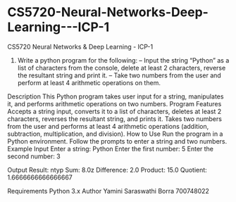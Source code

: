 # CS5720-Neural-Networks-Deep-Learning---ICP-1


CS5720 Neural Networks & Deep Learning - ICP-1 

1. Write a python program for the following: – Input the string “Python” as a list of characters from the console, delete at least 2 characters, reverse the resultant string and print it. – Take two numbers from the user and perform at least 4 arithmetic operations on them.

Description
This Python program takes user input for a string, manipulates it, and performs arithmetic operations on two numbers.
Program Features
Accepts a string input, converts it to a list of characters, deletes at least 2 characters, reverses the resultant string, and prints it.
Takes two numbers from the user and performs at least 4 arithmetic operations (addition, subtraction, multiplication, and division).
How to Use
Run the program in a Python environment.
Follow the prompts to enter a string and two numbers.
Example
Input
Enter a string: Python
Enter the first number: 5
Enter the second number: 3

Output
Result: ntyp
Sum: 8.0z
Difference: 2.0
Product: 15.0
Quotient: 1.6666666666666667

Requirements
Python 3.x
Author
Yamini Saraswathi Borra
700748022



